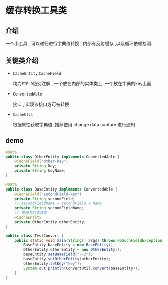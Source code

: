 # 缓存转换工具类

## 介绍

一个小工具 , 可以递归进行字典值转换  ,  内部有反射缓存 ,以及循环依赖检测.

## 关键类介绍

* `CacheEntity` `CacheField`

  均为`FIELD`级别注解 , 一个放在内部的实体类上 ,一个放在字典的key上面

* `ConvertedAble`

  接口 ,  实现该接口方可被转换

* `CacheUtil`

  根据属性获取字典值 ,推荐使用 change data capture 进行通知

## demo

```java
@Data
public class OtherEntity implements ConvertedAble {
    @CacheField("other-key")
    private String key;
    private String keyName;
}

@Data
public class BaseEntity implements ConvertedAble {
    @CacheField("secondField-key")
    private String secondField;
    // secondFieldName = secondField + Name
    private String secondFieldName;
    // 被嵌套的实体类 
    @CacheEntity
    private OtherEntity otherEntity;
}

public class TestConvert {
    public static void main(String[] args) throws NoSuchFieldException, JsonProcessingException, IllegalAccessException {
        BaseEntity baseEntity = new BaseEntity();
        OtherEntity otherEntity = new OtherEntity();
        baseEntity.setBaseField("--2");
        baseEntity.setOtherEntity(otherEntity);
        otherEntity.setKey("key");
        System.out.println(ConvertUtil.convert(baseEntity));
    }
}
```



